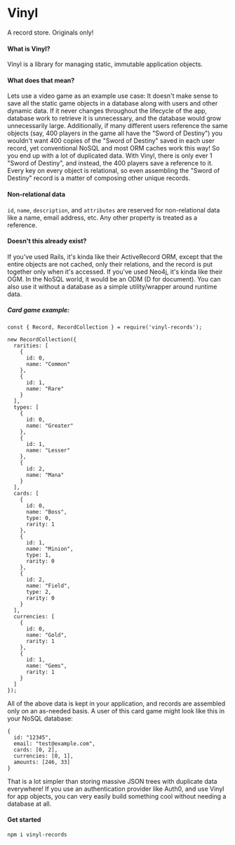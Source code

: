# Vinyl
A record store. Originals only!

#### What is Vinyl?

Vinyl is a library for managing static, immutable application objects. 

#### What does that mean?

Lets use a video game as an example use case: It doesn't make sense to save all the static game objects in a database along with users and other dynamic data. If it never changes throughout the lifecycle of the app, database work to retrieve it is unnecessary, and the database would grow unnecessarily large. Additionally, if many different users reference the same objects (say, 400 players in the game all have the "Sword of Destiny") you wouldn't want 400 copies of the "Sword of Destiny" saved in each user record, yet conventional NoSQL and most ORM caches work this way! So you end up with a lot of duplicated data. With Vinyl, there is only ever 1 "Sword of Destiny", and instead, the 400 players save a reference to it. Every key on every object is relational, so even assembling the "Sword of Destiny" record is a matter of composing other unique records.

#### Non-relational data

`id`, `name`, `description`, and `attributes` are reserved for non-relational data like a name, email address, etc. Any other property is treated as a reference.

#### Doesn't this already exist?

If you've used Rails, it's kinda like their ActiveRecord ORM, except that the entire objects are not cached, only their relations, and the record is put together only when it's accessed. If you've used Neo4j, it's kinda like their OGM. In the NoSQL world, it would be an ODM (D for document). You can also use it without a database as a simple utility/wrapper around runtime data.

##### Card game example:

```
const { Record, RecordCollection } = require('vinyl-records');

new RecordCollection({
  rarities: [
    {
      id: 0,
      name: "Common"
    },
    {
      id: 1,
      name: "Rare"
    }
  ],
  types: [
    {
      id: 0,
      name: "Greater"
    },
    {
      id: 1,
      name: "Lesser"
    },
    {
      id: 2,
      name: "Mana"
    }
  ],
  cards: [
    {
      id: 0,
      name: "Boss",
      type: 0,
      rarity: 1
    },
    {
      id: 1,
      name: "Minion",
      type: 1,
      rarity: 0
    },
    {
      id: 2,
      name: "Field",
      type: 2,
      rarity: 0
    }
  ],
  currencies: [
    {
      id: 0,
      name: "Gold",
      rarity: 1
    },
    {
      id: 1,
      name: "Gems",
      rarity: 1
    }
  ]
});

```

All of the above data is kept in your application, and records are assembled only on an as-needed basis. A user of this card game might look like this in your NoSQL database:

```
{
  id: "12345",
  email: "test@example.com",
  cards: [0, 2],
  currencies: [0, 1],
  amounts: [246, 33]
}

```

That is a lot simpler than storing massive JSON trees with duplicate data everywhere! If you use an authentication provider like Auth0, and use Vinyl for app objects, you can very easily build something cool without needing a database at all.

#### Get started

`npm i vinyl-records` 
